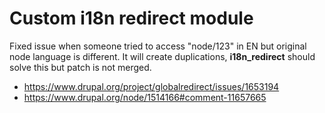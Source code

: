 # Custom i18n redirect module

Fixed issue when someone tried to access "node/123" in EN but original node language is different. It will create duplications, **i18n_redirect** should solve this but patch is not merged.

- https://www.drupal.org/project/globalredirect/issues/1653194  
- https://www.drupal.org/node/1514166#comment-11657665
